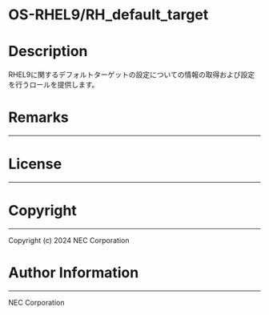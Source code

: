 OS-RHEL9/RH_default_target
=======================================================
# Description
RHEL9に関するデフォルトターゲットの設定についての情報の取得および設定を行うロールを提供します。

# Remarks
-------

# License
-------

# Copyright
---------
Copyright (c) 2024 NEC Corporation

# Author Information
------------------
NEC Corporation

